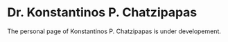 # Dr. Konstantinos P. Chatzipapas

The personal page of Konstantinos P. Chatzipapas is under developement.
